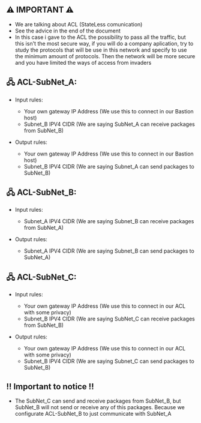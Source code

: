 ## ⚠️ IMPORTANT ⚠️
 - We are talking about ACL (StateLess comunication)
 - See the advice in the end of the document
 - In this case i gave to the ACL the possibility to pass all the traffic, but this isn't the most secure way, if you will do a company aplication, try to study the protocols that will be use in this network and specify to use the minimum amount of protocols. Then the network will be more secure and you have limited the ways of access from invaders


## 🖧 ACL-SubNet_A:

- Input rules:
    
    - Your own gateway IP Address (We use this to connect in our Bastion host)
    - Subnet_B IPV4 CIDR (We are saying SubNet_A can receive packages from SubNet_B)
    
- Output rules:
    
    - Your own gateway IP Address (We use this to connect in our Bastion host)
    - Subnet_B IPV4 CIDR (We are saying Subnet_A can send packages to SubNet_B)
   


## 🖧 ACL-SubNet_B:

- Input rules:
    
    - Subnet_A IPV4 CIDR (We are saying Subnet_B can receive packages from SubNet_A)
    
- Output rules:
    
    - Subnet_A IPV4 CIDR (We are saying Subnet_B can send packages to SubNet_A)



## 🖧 ACL-SubNet_C:

- Input rules:
    
    - Your own gateway IP Address (We use this to connect in our ACL with some privacy)
    - Subnet_B IPV4 CIDR (We are saying SubNet_C can receive packages from SubNet_B)

    
- Output rules:
    
    - Your own gateway IP Address (We use this to connect in our ACL with some privacy)
    - Subnet_B IPV4 CIDR (We are saying Subnet_C can send packages to SubNet_B)

## ‼️ Important to notice ‼️
- The SubNet_C can send and receive packages from SubNet_B, but SubNet_B will not send or receive any of this packages. Because we configurate ACL-SubNet_B to just communicate with SubNet_A


